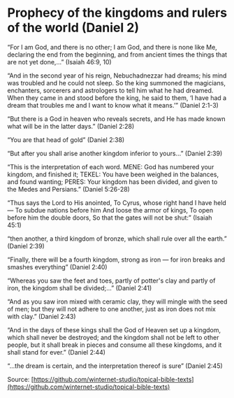 Prophecy of the kingdoms and rulers of the world (Daniel 2)
===========================================================

“For I am God, and there is no other; I am God, and there is none like Me, declaring the end from the beginning, and from ancient times the things that are not yet done,...” (Isaiah 46:9, 10)

“And in the second year of his reign, Nebuchadnezzar had dreams; his mind was troubled and he could not sleep. So the king summoned the magicians, enchanters, sorcerers and astrologers to tell him what he had dreamed. When they came in and stood before the king, he said to them, ‘I have had a dream that troubles me and I want to know what it means.’” (Daniel 2:1-3)

“But there is a God in heaven who reveals secrets, and He has made known what will be in the latter days.” (Daniel 2:28)

“You are that head of gold” (Daniel 2:38)

“But after you shall arise another kingdom inferior to yours...” (Daniel 2:39)

“This is the interpretation of each word. MENE: God has numbered your kingdom, and finished it; TEKEL: You have been weighed in the balances, and found wanting; PERES: Your kingdom has been divided, and given to the Medes and Persians.” (Daniel 5:26-28)

“Thus says the Lord to His anointed, To Cyrus, whose right hand I have held — To subdue nations before him And loose the armor of kings, To open before him the double doors, So that the gates will not be shut:” (Isaiah 45:1)

“then another, a third kingdom of bronze, which shall rule over all the earth.” (Daniel 2:39)

“Finally, there will be a fourth kingdom, strong as iron — for iron breaks and smashes everything” (Daniel 2:40)

“Whereas you saw the feet and toes, partly of potter's clay and partly of iron, the kingdom shall be divided;...” (Daniel 2:41)

“And as you saw iron mixed with ceramic clay, they will mingle with the seed of men; but they will not adhere to one another, just as iron
does not mix with clay.” (Daniel 2:43)

“And in the days of these kings shall the God of Heaven set up a kingdom, which shall never be destroyed; and the kingdom shall not be left to other people, but it shall break in pieces and consume all these kingdoms, and it shall stand for ever.” (Daniel 2:44)

“...the dream is certain, and the interpretation thereof is sure” (Daniel 2:45)


<!--
References:
02-B-StrangeMan of mud and metal.pdf
-->

Source: [https://github.com/winternet-studio/topical-bible-texts](https://github.com/winternet-studio/topical-bible-texts)
